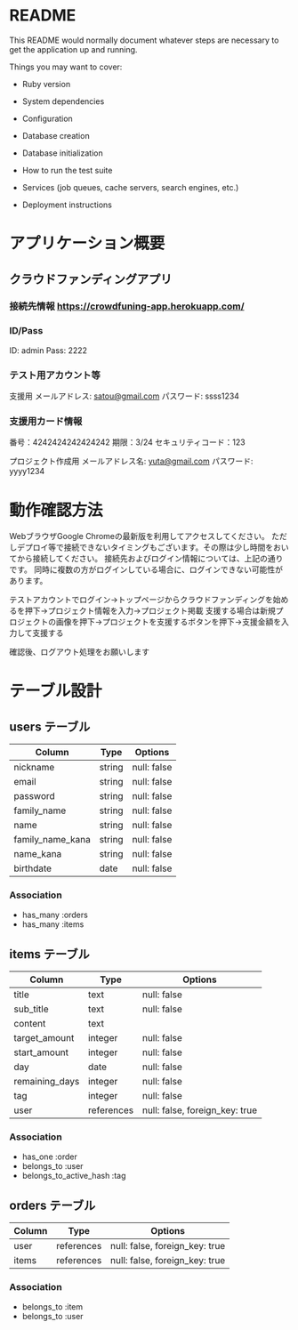 # README

This README would normally document whatever steps are necessary to get the
application up and running.

Things you may want to cover:

* Ruby version

* System dependencies

* Configuration

* Database creation

* Database initialization

* How to run the test suite

* Services (job queues, cache servers, search engines, etc.)

* Deployment instructions



# アプリケーション概要

## クラウドファンディングアプリ

### 接続先情報 https://crowdfuning-app.herokuapp.com/

### ID/Pass
 ID: admin
Pass: 2222

### テスト用アカウント等
支援用
メールアドレス: satou@gmail.com
パスワード: ssss1234

### 支援用カード情報
番号：4242424242424242
期限：3/24
セキュリティコード：123

プロジェクト作成用
メールアドレス名: yuta@gmail.com
パスワード: yyyy1234



# 動作確認方法
WebブラウザGoogle Chromeの最新版を利用してアクセスしてください。
ただしデプロイ等で接続できないタイミングもございます。その際は少し時間をおいてから接続してください。
接続先およびログイン情報については、上記の通りです。
同時に複数の方がログインしている場合に、ログインできない可能性があります。

テストアカウントでログイン→トップページからクラウドファンディングを始めるを押下→プロジェクト情報を入力→プロジェクト掲載
支援する場合は新規プロジェクトの画像を押下→プロジェクトを支援するボタンを押下→支援金額を入力して支援する

確認後、ログアウト処理をお願いします




# テーブル設計

## users テーブル

| Column            | Type   | Options     |
| ----------------- | ------ | ----------- |
| nickname          | string | null: false |
| email             | string | null: false |
| password          | string | null: false |
| family_name       | string | null: false |
| name              | string | null: false |
| family_name_kana  | string | null: false |
| name_kana         | string | null: false |
| birthdate         | date   | null: false |


### Association

- has_many :orders
- has_many :items

## items テーブル

| Column                  | Type       | Options                        |
| ----------------------- | ---------- | ------------------------------ |
| title                   | text       | null: false                    |
| sub_title               | text       | null: false                    |
| content                 | text       |                                |
| target_amount           | integer    | null: false                    |
| start_amount            | integer    | null: false                    |
| day                     | date       | null: false                    |
| remaining_days          | integer    | null: false                    |
| tag                     | integer    | null: false                    |
| user                    | references | null: false, foreign_key: true |

### Association

- has_one :order
- belongs_to :user
- belongs_to_active_hash :tag


## orders テーブル

| Column  | Type       | Options                        |
| ------- | ---------- | ------------------------------ |
| user    | references | null: false, foreign_key: true |
| items   | references | null: false, foreign_key: true |

### Association

- belongs_to :item
- belongs_to :user


